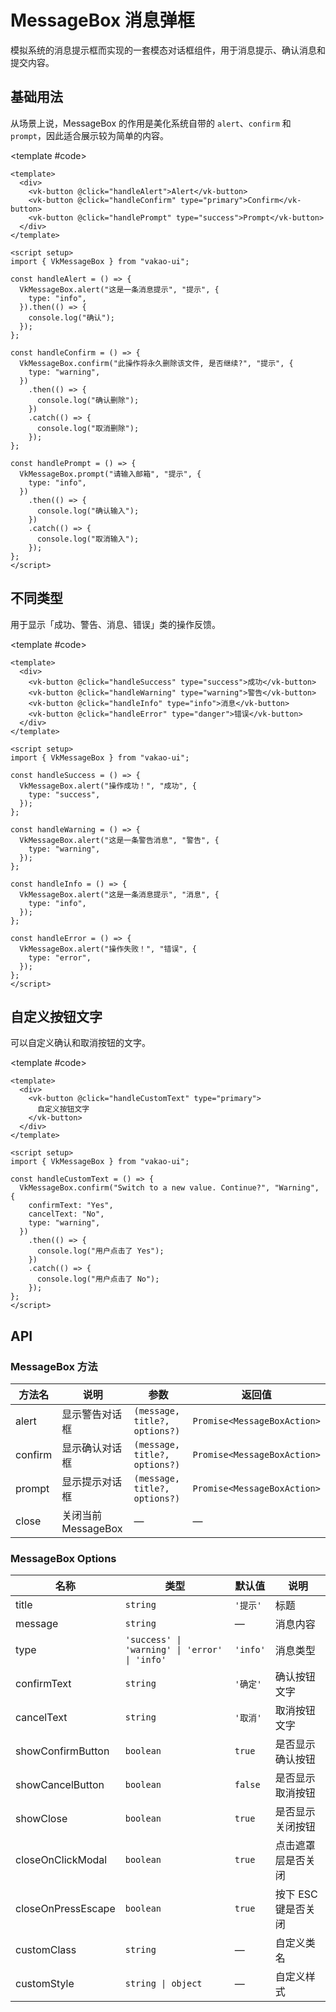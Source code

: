 # MessageBox 消息弹框

模拟系统的消息提示框而实现的一套模态对话框组件，用于消息提示、确认消息和提交内容。

## 基础用法

从场景上说，MessageBox 的作用是美化系统自带的 `alert`、`confirm` 和 `prompt`，因此适合展示较为简单的内容。

<Demo>
  <template #demo>
    <div class="demo-message-box">
      <vk-button @click="handleAlert">Alert</vk-button>
      <vk-button @click="handleConfirm" type="primary">Confirm</vk-button>
      <vk-button @click="handlePrompt" type="success">Prompt</vk-button>
    </div>
  </template>
  
  <template #code>

```vue
<template>
  <div>
    <vk-button @click="handleAlert">Alert</vk-button>
    <vk-button @click="handleConfirm" type="primary">Confirm</vk-button>
    <vk-button @click="handlePrompt" type="success">Prompt</vk-button>
  </div>
</template>

<script setup>
import { VkMessageBox } from "vakao-ui";

const handleAlert = () => {
  VkMessageBox.alert("这是一条消息提示", "提示", {
    type: "info",
  }).then(() => {
    console.log("确认");
  });
};

const handleConfirm = () => {
  VkMessageBox.confirm("此操作将永久删除该文件, 是否继续?", "提示", {
    type: "warning",
  })
    .then(() => {
      console.log("确认删除");
    })
    .catch(() => {
      console.log("取消删除");
    });
};

const handlePrompt = () => {
  VkMessageBox.prompt("请输入邮箱", "提示", {
    type: "info",
  })
    .then(() => {
      console.log("确认输入");
    })
    .catch(() => {
      console.log("取消输入");
    });
};
</script>
```

  </template>
</Demo>

## 不同类型

用于显示「成功、警告、消息、错误」类的操作反馈。

<Demo>
  <template #demo>
    <div class="demo-message-box">
      <vk-button @click="handleSuccess" type="success">成功</vk-button>
      <vk-button @click="handleWarning" type="warning">警告</vk-button>
      <vk-button @click="handleInfo" type="info">消息</vk-button>
      <vk-button @click="handleError" type="danger">错误</vk-button>
    </div>
  </template>
  
  <template #code>

```vue
<template>
  <div>
    <vk-button @click="handleSuccess" type="success">成功</vk-button>
    <vk-button @click="handleWarning" type="warning">警告</vk-button>
    <vk-button @click="handleInfo" type="info">消息</vk-button>
    <vk-button @click="handleError" type="danger">错误</vk-button>
  </div>
</template>

<script setup>
import { VkMessageBox } from "vakao-ui";

const handleSuccess = () => {
  VkMessageBox.alert("操作成功！", "成功", {
    type: "success",
  });
};

const handleWarning = () => {
  VkMessageBox.alert("这是一条警告消息", "警告", {
    type: "warning",
  });
};

const handleInfo = () => {
  VkMessageBox.alert("这是一条消息提示", "消息", {
    type: "info",
  });
};

const handleError = () => {
  VkMessageBox.alert("操作失败！", "错误", {
    type: "error",
  });
};
</script>
```

  </template>
</Demo>

## 自定义按钮文字

可以自定义确认和取消按钮的文字。

<Demo>
  <template #demo>
    <div class="demo-message-box">
      <vk-button @click="handleCustomText" type="primary">自定义按钮文字</vk-button>
    </div>
  </template>
  
  <template #code>

```vue
<template>
  <div>
    <vk-button @click="handleCustomText" type="primary">
      自定义按钮文字
    </vk-button>
  </div>
</template>

<script setup>
import { VkMessageBox } from "vakao-ui";

const handleCustomText = () => {
  VkMessageBox.confirm("Switch to a new value. Continue?", "Warning", {
    confirmText: "Yes",
    cancelText: "No",
    type: "warning",
  })
    .then(() => {
      console.log("用户点击了 Yes");
    })
    .catch(() => {
      console.log("用户点击了 No");
    });
};
</script>
```

  </template>
</Demo>

## API

### MessageBox 方法

| 方法名  | 说明                | 参数                          | 返回值                      |
| ------- | ------------------- | ----------------------------- | --------------------------- |
| alert   | 显示警告对话框      | `(message, title?, options?)` | `Promise<MessageBoxAction>` |
| confirm | 显示确认对话框      | `(message, title?, options?)` | `Promise<MessageBoxAction>` |
| prompt  | 显示提示对话框      | `(message, title?, options?)` | `Promise<MessageBoxAction>` |
| close   | 关闭当前 MessageBox | —                             | —                           |

### MessageBox Options

| 名称               | 类型                                          | 默认值   | 说明                |
| ------------------ | --------------------------------------------- | -------- | ------------------- |
| title              | `string`                                      | `'提示'` | 标题                |
| message            | `string`                                      | —        | 消息内容            |
| type               | `'success' \| 'warning' \| 'error' \| 'info'` | `'info'` | 消息类型            |
| confirmText        | `string`                                      | `'确定'` | 确认按钮文字        |
| cancelText         | `string`                                      | `'取消'` | 取消按钮文字        |
| showConfirmButton  | `boolean`                                     | `true`   | 是否显示确认按钮    |
| showCancelButton   | `boolean`                                     | `false`  | 是否显示取消按钮    |
| showClose          | `boolean`                                     | `true`   | 是否显示关闭按钮    |
| closeOnClickModal  | `boolean`                                     | `true`   | 点击遮罩层是否关闭  |
| closeOnPressEscape | `boolean`                                     | `true`   | 按下 ESC 键是否关闭 |
| customClass        | `string`                                      | —        | 自定义类名          |
| customStyle        | `string \| object`                            | —        | 自定义样式          |

<script setup>
import { VkMessageBox } from '@vakao-ui/components'

const handleAlert = () => {
  VkMessageBox.alert('这是一条消息提示', '提示', {
    type: 'info'
  }).then(() => {
    console.log('确认')
  })
}

const handleConfirm = () => {
  VkMessageBox.confirm('此操作将永久删除该文件, 是否继续?', '提示', {
    type: 'warning'
  }).then(() => {
    console.log('确认删除')
  }).catch(() => {
    console.log('取消删除')
  })
}

const handlePrompt = () => {
  VkMessageBox.prompt('请输入邮箱', '提示', {
    type: 'info'
  }).then(() => {
    console.log('确认输入')
  }).catch(() => {
    console.log('取消输入')
  })
}

const handleSuccess = () => {
  VkMessageBox.alert('操作成功！', '成功', {
    type: 'success'
  })
}

const handleWarning = () => {
  VkMessageBox.alert('这是一条警告消息', '警告', {
    type: 'warning'
  })
}

const handleInfo = () => {
  VkMessageBox.alert('这是一条消息提示', '消息', {
    type: 'info'
  })
}

const handleError = () => {
  VkMessageBox.alert('操作失败！', '错误', {
    type: 'error'
  })
}

const handleCustomText = () => {
  VkMessageBox.confirm("Switch to a new value. Continue?", "Warning", {
    confirmText: "Yes",
    cancelText: "No",
    type: "warning",
  }).then(() => {
    console.log('用户点击了 Yes')
  }).catch(() => {
    console.log('用户点击了 No')
  })
}
</script>

<style scoped>
.demo-message-box {
  display: flex;
  gap: 12px;
  flex-wrap: wrap;
}
</style>
